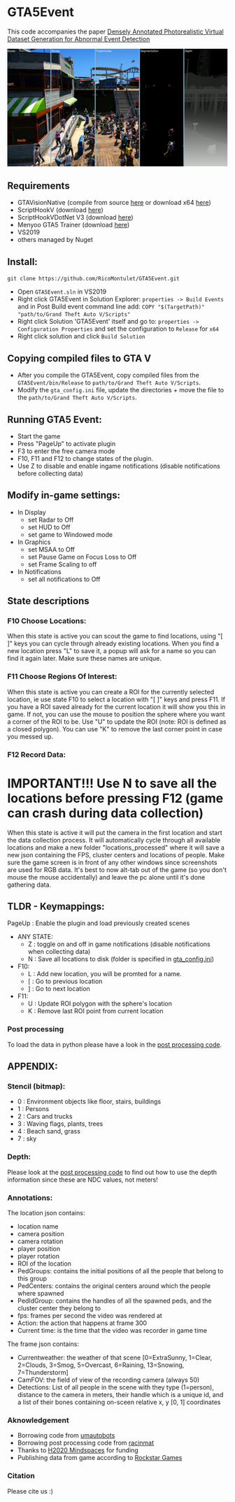 # GTA5Event
This code accompanies the paper [Densely Annotated Photorealistic Virtual Dataset Generation for Abnormal Event Detection](resources/GTA5Event.pdf)

![Summary of the annotations.](resources/annotations.png)

## Requirements
* GTAVisionNative (compile from source [here](https://github.com/umautobots/GTAVisionExport/tree/master/native) or download x64 [here](https://github.com/umautobots/GTAVisionExport/files/1703454/native64bit.zip))
* ScriptHookV (download [here](http://www.dev-c.com/gtav/scripthookv/))
* ScriptHookVDotNet V3 (download [here](https://github.com/crosire/scripthookvdotnet/releases))
* Menyoo GTA5 Trainer (download [here](https://www.gta5-mods.com/scripts/menyoo-pc-sp))
* VS2019
* others managed by Nuget

## Install:
```
git clone https://github.com/RicoMontulet/GTA5Event.git
```
- Open `GTA5Event.sln` in VS2019
- Right click GTA5Event in Solution Explorer: `properties -> Build Events` and in Post Build event command line add: `COPY "$(TargetPath)" "path/to/Grand Theft Auto V/Scripts"`
- Right click Solution 'GTA5Event' itself and go to: `properties -> Configuration Properties` and set the configuration to `Release` for `x64`
- Right click solution and click `Build Solution`

## Copying compiled files to GTA V
- After you compile the GTA5Event, copy compiled files from the `GTA5Event/bin/Release` to `path/to/Grand Theft Auto V/Scripts`.
- Modify the `gta_config.ini` file, update the directories + move the file to the `path/to/Grand Theft Auto V/Scripts`.

## Running GTA5 Event:
- Start the game
- Press "PageUp" to activate plugin 
- F3 to enter the free camera mode
- F10, F11 and F12 to change states of the plugin.
- Use Z to disable and enable ingame notifications (disable notifications before collecting data)

## Modify in-game settings:
- In Display
    - set Radar to Off
    - set HUD to Off
    - set game to Windowed mode
- In Graphics
    - set MSAA to Off
    - set Pause Game on Focus Loss to Off
    - set Frame Scaling to off
- In Notifications
    - set all notifications to Off

## State descriptions
### F10 Choose Locations:
When this state is active you can scout the game to find locations, using "[ ]" keys you can cycle through already existing locations. When you find a new location press "L" to save it, a popup will ask for a name so you can find it again later. Make sure these names are unique.

### F11 Choose Regions Of Interest:
When this state is active you can create a ROI for the currently selected location, ie use state F10 to select a location with "[ ]" keys and press F11. If you have a ROI saved already for the current location it will show you this in game. If not, you can use the mouse to position the sphere where you want a corner of the ROI to be. Use "U" to update the ROI (note: ROI is defined as a closed polygon). You can use "K" to remove the last corner point in case you messed up.

### F12 Record Data:
# IMPORTANT!!! Use N to save all the locations before pressing F12 (game can crash during data collection)

When this state is active it will put the camera in the first location and start the data collection process. It will automatically cycle through all available locations and make a new folder "locations_processed" where it will save a new json containing the FPS, cluster centers and locations of people. Make sure the game screen is in front of any other windows since screenshots are used for RGB data. It's best to now alt-tab out of the game (so you don't mouse the mouse accidentally) and leave the pc alone until it's done gathering data.


## TLDR - Keymappings:
PageUp : Enable the plugin and load previously created scenes

- ANY STATE:
	- Z : toggle on and off in game notifications (disable notifications when collecting data)
	- N : Save all locations to disk (folder is specified in [gta_config.ini](gta_config.ini))
- F10:
	- L : Add new location, you will be promted for a name.
	- [ : Go to previous location
	- ] : Go to next location
- F11:
	- U : Update ROI polygon with the sphere's location
	- K : Remove last ROI point from current location

### Post processing
To load the data in python please have a look in the [post processing code](postprocessing/main.py).


## APPENDIX:
### Stencil (bitmap):
- 0 : Environment objects like floor, stairs, buildings
- 1 : Persons
- 2 : Cars and trucks
- 3 : Waving flags, plants, trees
- 4 : Beach sand, grass
- 7 : sky

### Depth:
Please look at the [post processing code](postprocessing/main.py) to find out how to use the depth information since these are NDC values, not meters!

### Annotations:
The location json contains:
- location name
- camera position
- camera rotation
- player position
- player rotation
- ROI of the location
- PedGroups: contains the initial positions of all the people that belong to this group
- PedCenters: contains the original centers around which the people where spawned
- PedIdGroup: contains the handles of all the spawned peds, and the cluster center they belong to
- fps: frames per second the video was rendered at
- Action: the action that happens at frame 300
- Current time: is the time that the video was recorder in game time

The frame json contains:
- Currentweather: the weather of that scene [0=ExtraSunny, 1=Clear, 2=Clouds, 3=Smog, 5=Overcast, 6=Raining, 13=Snowing, 7=Thunderstorm]
- CamFOV: the field of view of the recording camera (always 50)
- Detections: List of all people in the scene with they type (1=person), distance to the camera in meters, their handle which is a unique id, and a list of their bones containing on-sceen relative x, y [0, 1] coordinates

### Aknowledgement
- Borrowing code from [umautobots](https://github.com/umautobots/GTAVisionExport)
- Borrowing post processing code from [racinmat](https://github.com/racinmat/GTAVisionExport-postprocessing)
- Thanks to [H2020 Mindspaces](https://mindspaces.eu/) for funding
- Publishing data from game according to [Rockstar Games](https://support.rockstargames.com/articles/200153756/Policy-on-posting-span-class-highlight-copyright-span-ed-Rockstar-Games-material)

### Citation
Please cite us :\)
